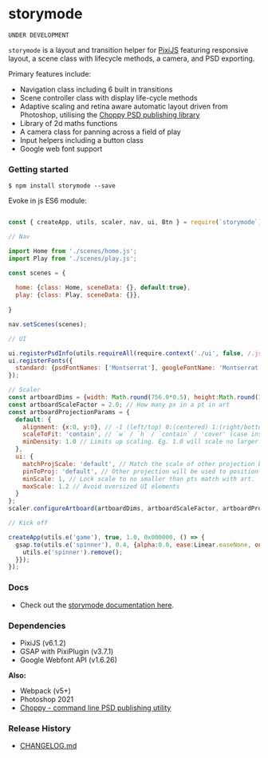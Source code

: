 
# storymode

```
UNDER DEVELOPMENT
```

`storymode` is a layout and transition helper for [PixiJS](https://www.pixijs.com/) featuring responsive layout, a scene class with lifecycle methods, a camera, and PSD exporting.

Primary features include: 

- Navigation class including 6 built in transitions
- Scene controller class with display life-cycle methods
- Adaptive scaling and retina aware automatic layout driven from Photoshop, utilising the [Choppy PSD publishing library](https://www.npmjs.com/package/choppy)
- Library of 2d maths functions
- A camera class for panning across a field of play 
- Input helpers including a button class 
- Google web font support 

### Getting started 

```
$ npm install storymode --save
```

Evoke in js ES6 module:
```js

const { createApp, utils, scaler, nav, ui, Btn } = require(`storymode`);

// Nav

import Home from './scenes/home.js';
import Play from './scenes/play.js'; 

const scenes = {
  
  home: {class: Home, sceneData: {}, default:true}, 
  play: {class: Play, sceneData: {}},
  
}

nav.setScenes(scenes);

// UI 

ui.registerPsdInfo(utils.requireAll(require.context('./ui', false, /.json$/))); // Path to PSD data
ui.registerFonts({
  standard: {psdFontNames: ['Montserrat'], googleFontName: 'Montserrat', additionalStyles:['700 italic'], fallbacks:['serif']}
});

// Scaler
const artboardDims = {width: Math.round(756.0*0.5), height:Math.round(1334.0*0.5)}; 
const artboardScaleFactor = 2.0; // How many px in a pt in art
const artboardProjectionParams = {
  default: {
    alignment: {x:0, y:0}, // -1 (left/top) 0:(centered) 1:(right/bottom) 
    scaleToFit: 'contain', // `w` / `h` / `contain` / 'cover' (case insensitive). 
    minDensity: 1.0 // Limits up scaling. Eg. 1.0 will scale no larger than SD on retina. 
  },
  ui: {
    matchProjScale: 'default', // Match the scale of other projection before applying own limits 
    pinToProj: 'default', // Other projection will be used to position 
    minScale: 1, // Lock scale to no smaller than pts match with art.
    maxScale: 1.2 // Avoid oversized UI elements
  }
};
scaler.configureArtboard(artboardDims, artboardScaleFactor, artboardProjectionParams);

// Kick off

createApp(utils.e('game'), true, 1.0, 0x000000, () => {  
  gsap.to(utils.e('spinner'), 0.4, {alpha:0.0, ease:Linear.easeNone, onComplete:function(){
    utils.e('spinner').remove();
  }});
});

```

### Docs

- Check out the [storymode documentation here](https://github.com/loksland/storymode/wiki).

### Dependencies

- PixiJS (v6.1.2)
- GSAP with PixiPlugin (v3.7.1)
- Google Webfont API (v1.6.26)

**Also:**
- Webpack (v5+)
- Photoshop 2021
- [Choppy - command line PSD publishing utility](https://www.npmjs.com/package/choppy)

### Release History 

- [CHANGELOG.md](CHANGELOG.md)

